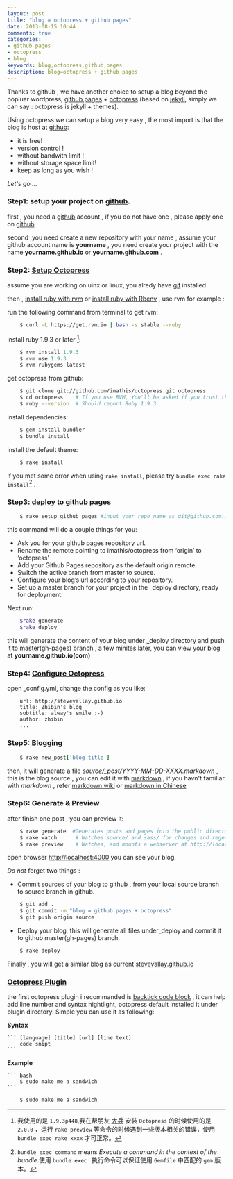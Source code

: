 ```yaml
---
layout: post
title: "blog = octopress + github pages"
date: 2013-08-15 10:44
comments: true
categories:
- github pages
- octopress
- blog
keywords: blog,octopress,github,pages
description: blog=octopress + github pages
---
```


Thanks to github , we have another choice to setup a blog beyond the popluar wordpress, [github pages][1] +  [octopress][2] (based on [jekyll][3], simply we can say : octopress is jekyll + themes).

Using octopress we can setup a blog very easy , the most import is that the blog is host at [github][4]:

*   it is free!
*   version control !
*   without bandwith limit !
*   without storage space limit!
*   keep as long as you wish !

*Let's go ...*
<!--more-->
### Step1: setup your project on [github][4].

first , you need a [github][4] account , if you do not have one , please apply one on [github][4]

second ,you need create a new repository  with your name , assume your github account name is **yourname** , you need create your project with the name **yourname.github.io** or **yourname.github.com** .


### Step2: [Setup Octopress][5]

assume you are working on uinx or linux, you alredy have [git][6] installed.

then , [install ruby with rvm][7] or [install ruby with Rbenv][8] , use  rvm for example :

run the following command from terminal to get rvm:
``` bash
    $ curl -L https://get.rvm.io | bash -s stable --ruby
```
install ruby 1.9.3 or later [^1]:
```ruby
    $ rvm install 1.9.3 
    $ rvm use 1.9.3 
    $ rvm rubygems latest
```
get octopress from github:
```bash
    $ git clone git://github.com/imathis/octopress.git octopress
    $ cd octopress    # If you use RVM, You'll be asked if you trust the .rvmrc file (say yes)
    $ ruby --version  # Should report Ruby 1.9.3
```
install dependencies:
``` ruby
    $ gem install bundler
    $ bundle install
```
install the default theme:
``` ruby
    $ rake install
```
if you met some error when using `rake install`, please try `bundle exec rake install`[^2] .

### Step3: [deploy to github pages][9]

```ruby
    $ rake setup_github_pages #input your repo name as git@github.com://yourname/yourname.github.io(com).git
```
this command will do a couple things for you:

* Ask you for your github pages repository url.
* Rename the remote pointing to imathis/octopress from ‘origin’ to ‘octopress’
* Add your Github Pages repository as the default origin remote.
* Switch the active branch from master to source.
* Configure your blog’s url according to your repository. 
* Set up a master branch for your project in the _deploy directory, ready for deployment.

Next run:
``` ruby
    $rake generate
    $rake deploy
```
this will generate the content of your blog under _deploy directory and push it to master(gh-pages) branch ,
a few minites later, you can view your blog at **yourname.github.io(com)**

### Step4: [Configure Octopress][10]

open _config.yml, change the config as you like:
```
    url: http://stevevallay.github.io
    title: Zhibin's blog
    subtitle: alway's smile :-)
    author: zhibin
    ...
```

### Step5: [Blogging][11]
``` ruby
    $ rake new_post['blog title']
```

then, it will generate a file *source/_post/YYYY-MM-DD-XXXX.markdown* , this is the blog source , you can edit it with [markdown][12] , if you havn't familiar with *markdown* , refer [markdown wiki][14] or  [markdown in Chinese][13]

### Step6: Generate & Preview

after finish one post , you can preview it:

``` ruby
    $ rake generate  #Generates posts and pages into the public directory
    $ rake watch      # Watches source/ and sass/ for changes and regenerates
    $ rake preview    # Watches, and mounts a webserver at http://localhost:4000
```

open browser [http://localhost:4000](http://localhost:4000) you can see your blog.

*Do not* forget two things :

*  Commit sources of your blog to github , from your local source branch to source branch in github.
``` bash
    $ git add .
    $ git commit -m "blog = github pages + octopress"
    $ git push origin source
```
*  Deploy your blog, this will generate all files under_deploy and commit it to github master(gh-pages) branch.

``` ruby
    $ rake deploy
```

Finally , you will get a similar blog as current [stevevallay.github.io][15]

### [Octopress Plugin][16]

the first octopress plugin i recommanded is [backtick code block][17] , it can help 
add line number and syntax hightlight, octopress default installed it under plugin directory.
Simple you can use it as following:

**Syntax**

    ``` [language] [title] [url] [line text]
        code snipt
    ```

**Example**

    ``` bash
        $ sudo make me a sandwich
    ```

``` bash
    $ sudo make me a sandwich
```






[1]:http://page.github.com
[2]:http://octopress.org
[3]:http://jekyllrb.com
[4]:http://github.com
[5]:http://octopress.org/docs/setup
[6]:http://git-scm.com
[7]:http://octopress.org/docs/setup/rvm
[8]:http://octopress.org/docs/setup/rbenv
[9]:http://octopress.org/docs/deploying/githug
[10]:http://octopress.org/docs/configuring
[11]:http://octopress.org/odcs/blogging
[12]:http://http://daringfireball.net/projects/markdown/
[13]:http://wowubuntu.com/markdown
[14]:http://en.wikipedia.org/wiki/Markdown
[15]:http://stevevallay.github.io
[16]:http://http://octopress.org/docs/plugins/
[17]:http://octopress.org/docs/plugins/backtick-codeblock/

[^1]:我使用的是 `1.9.3p448`,我在帮朋友 [大兵](dabing1022.github.com) 安装 `Octopress` 的时候使用的是 `2.0.0` ，运行 `rake preview` 等命令的时候遇到一些版本相关的错误，使用 `bundle exec rake xxxx` 才可正常。
[^2]:`bundle exec command` means *Execute a command in the context of the bundle*.使用 `bundle exec ` 执行命令可以保证使用 `Gemfile` 中匹配的 `gem` 版本。

